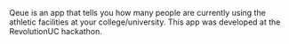 Qeue is an app that tells you how many people are currently using the athletic facilities at your college/university. This app was developed at the RevolutionUC hackathon.
